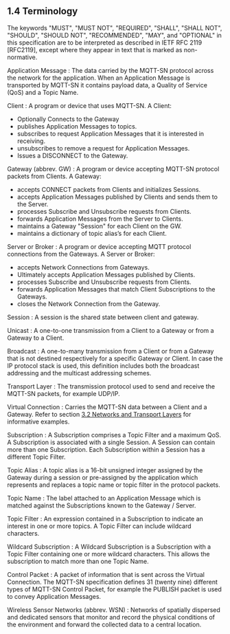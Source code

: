 <!-- transformation-note: left upstream numbering of headings for verification -->
## 1.4 Terminology

The keywords "MUST", "MUST NOT", "REQUIRED", "SHALL", "SHALL NOT", "SHOULD", "SHOULD NOT", "RECOMMENDED", "MAY", and
"OPTIONAL" in this specification are to be interpreted as described in IETF RFC 2119 \[RFC2119], except where they appear
in text that is marked as non-normative.

Application Message
:    The data carried by the MQTT-SN protocol across the network for the application.
When an Application Message is transported by MQTT-SN it contains payload data, a Quality of Service (QoS) and a Topic Name.

Client
:    A program or device that uses MQTT-SN. A Client:
- Optionally Connects to the Gateway
- publishes Application Messages to topics.
- subscribes to request Application Messages that it is interested in receiving.
- unsubscribes to remove a request for Application Messages.
- Issues a DISCONNECT to the Gateway.

Gateway (abbrev. GW)
:    A program or device accepting MQTT-SN protocol packets from Clients. A Gateway:
- accepts CONNECT packets from Clients and initializes Sessions.
- accepts Application Messages published by Clients and sends them to the Server.
- processes Subscribe and Unsubscribe requests from Clients.
- forwards Application Messages from the Server to Clients.
- maintains a Gateway "Session" for each Client on the GW.
- maintains a dictionary of topic alias’s for each Client.

Server or Broker
:    A program or device accepting MQTT protocol connections from the Gateways. A Server or Broker:
- accepts Network Connections from Gateways.
- Ultimately accepts Application Messages published by Clients.
- processes Subscribe and Unsubscribe requests from Clients.
- forwards Application Messages that match Client Subscriptions to the Gateways.
- closes the Network Connection from the Gateway.

Session
:    A session is the shared state between client and gateway.

Unicast
:    A one-to-one transmission from a Client to a Gateway or from a Gateway to a Client.

Broadcast
:    A one-to-many transmission from a Client or from a Gateway that is not destined respectively for a specific Gateway or Client.
In case the IP protocol stack is used, this definition includes both the broadcast addressing and the multicast addressing schemes.

Transport Layer
:    The transmission protocol used to send and receive the MQTT-SN packets, for example UDP/IP.

<!-- transformation-note: changed name of section reference from the fashionable ampersand to an english and -->
Virtual Connection
:    Carries the MQTT-SN data between a Client and a Gateway.
Refer to section [3.2 Networks and Transport Layers](#networks-and-transport-layers) for informative examples.

Subscription
:    A Subscription comprises a Topic Filter and a maximum QoS.
A Subscription is associated with a single Session.
A Session can contain more than one Subscription. Each Subscription within a Session has a different Topic Filter.

Topic Alias
:    A topic alias is a 16-bit unsigned integer assigned by the Gateway during a session or pre-assigned by the application
which represents and replaces a topic name or topic filter in the protocol packets.

Topic Name
:    The label attached to an Application Message which is matched against the Subscriptions known to the Gateway / Server.

Topic Filter
:    An expression contained in a Subscription to indicate an interest in one or more topics.
A Topic Filter can include wildcard characters.

Wildcard Subscription
:    A Wildcard Subscription is a Subscription with a Topic Filter containing one or more wildcard characters.
This allows the subscription to match more than one Topic Name.

<!-- transformation-note: out of order in upstream document and counting is weird as 31 is not 29 -->
Control Packet
:    A packet of information that is sent across the Virtual Connection.
The MQTT-SN specification defines 31 (twenty nine) different types of MQTT-SN Control Packet,
for example the PUBLISH packet is used to convey Application Messages.

Wireless Sensor Networks (abbrev. WSN)
:    Networks of spatially dispersed and dedicated sensors that monitor and record the physical conditions of the environment
and forward the collected data to a central location.
